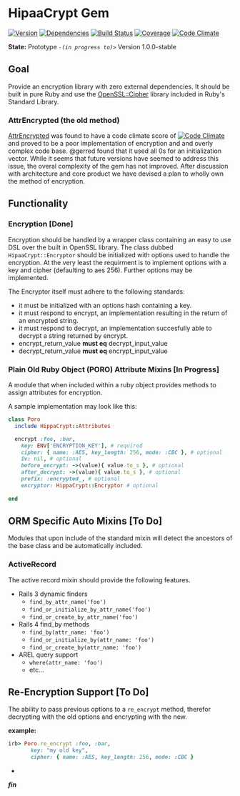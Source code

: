# HipaaCrypt Gem
[![Version](http://allthebadges.io/itriage/hipaa-crypt/badge_fury.png)](http://allthebadges.io/itriage/hipaa-crypt/badge_fury)
[![Dependencies](http://allthebadges.io/itriage/hipaa-crypt/gemnasium.png)](http://allthebadges.io/itriage/hipaa-crypt/gemnasium)
[![Build Status](http://allthebadges.io/itriage/hipaa-crypt/travis.png)](http://allthebadges.io/itriage/hipaa-crypt/travis)
[![Coverage](http://allthebadges.io/itriage/hipaa-crypt/coveralls.png)](http://allthebadges.io/itriage/hipaa-crypt/coveralls)
[![Code Climate](http://allthebadges.io/itriage/hipaa-crypt/code_climate.png)](http://allthebadges.io/itriage/hipaa-crypt/code_climate)

**State:** Prototype *`-(in progress to)>`* Version 1.0.0-stable

## Goal

Provide an encryption library with zero external dependencies. It should be built in pure Ruby and use the
[OpenSSL::Cipher](http://www.ruby-doc.org/stdlib-1.9.3/libdoc/openssl/rdoc/OpenSSL/Cipher.html) library included
in Ruby's Standard Library.

### AttrEncrypted (the old method)
[AttrEncrypted](https://github.com/attr-encrypted/attr_encrypted) was found to have a code climate score of
[![Code Climate](http://allthebadges.io/attr-encrypted/attr_encrypted/code_climate.png)](http://allthebadges.io/attr-encrypted/attr_encrypted/code_climate)
and proved to be a poor implementation of encryption and and overly complex code base. @gerred found that it used all 0s for an initialization
vector. While it seems that future versions have seemed to address this issue, the overal complexity of the
gem has not improved. After discussion with architecture and core product we have devised a plan to wholly
own the method of encryption.

## Functionality

### Encryption [Done]

Encryption should be handled by a wrapper class containing an easy to use DSL over the built in OpenSSL library.
The class dubbed `HipaaCrypt::Encryptor` should be initialized with options used to handle the encryption. At the
very least the requirment is to implement options with a key and cipher (defaulting to aes 256). Further options may
be implemented.

The Encryptor itself must adhere to the following standards:

* it must be initialized with an options hash containing a key.
* it must respond to encrypt, an implementation resulting in the return of an encrypted string.
* it must respond to decrypt, an implementation succesfully able to decrypt a string returned by encrypt.
* encrypt_return_value **must eq** decrypt_input_value
* decrypt_return_value **must eq** encrypt_input_value

### Plain Old Ruby Object (PORO) Attribute Mixins [In Progress]

A module that when included within a ruby object provides methods to assign attributes for encryption.

A sample implementation may look like this:
```ruby
class Poro
  include HippaCrypt::Attributes

  encrypt :foo, :bar,
    key: ENV['ENCRYPTION_KEY'], # required
    cipher: { name: :AES, key_length: 256, mode: :CBC }, # optional
    iv: nil, # optional
    before_encrypt: ->(value){ value.to_s }, # optional
    after_decrypt: ->(value){ value.to_s }, # optional
    prefix: :encrypted_, # optional
    encryptor: HippaCrypt::Encryptor # optional
    
end
```

## ORM Specific Auto Mixins [To Do]

Modules that upon include of the standard mixin will detect the ancestors of the base class and be automatically included.

### ActiveRecord

The active record mixin should provide the following features.

* Rails 3 dynamic finders
  * `find_by_attr_name('foo')`
  * `find_or_initialize_by_attr_name('foo')`
  * `find_or_create_by_attr_name('foo')`
* Rails 4 find_by methods
  * `find_by(attr_name: 'foo')`
  * `find_or_initialize_by(attr_name: 'foo')`
  * `find_or_create_by(attr_name: 'foo')`
* AREL query support
  * `where(attr_name: 'foo')`
  * etc...


## Re-Encryption Support [To Do]

The ability to pass previous options to a `re_encrypt` method, therefor decrypting with the old options and encrypting
with the new.

**example:**

```ruby
irb> Poro.re_encrypt :foo, :bar,
       key: "my old key",
       cipher: { name: :AES, key_length: 256, mode: :CBC }
```

-

***fin***
  